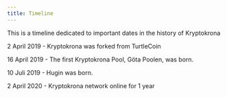 ```yaml
---
title: Timeline
---
```


This is a timeline dedicated to important dates in the history of Kryptokrona


2 April 2019 - Kryptokrona was forked from TurtleCoin

16 April 2019 - The first Kryptokrona Pool, Göta Poolen, was born.

10 Juli 2019 - Hugin was born.

2 April 2020 - Kryptokrona network online for 1 year
